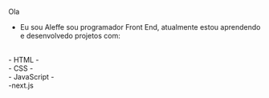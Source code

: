 Ola 
<br>
- Eu sou Aleffe sou programador Front End, atualmente estou aprendendo e desenvolvedo projetos com:
<br>
- HTML
- <br>
-  CSS
-<br>
- JavaScript
- <br>
-next.js
